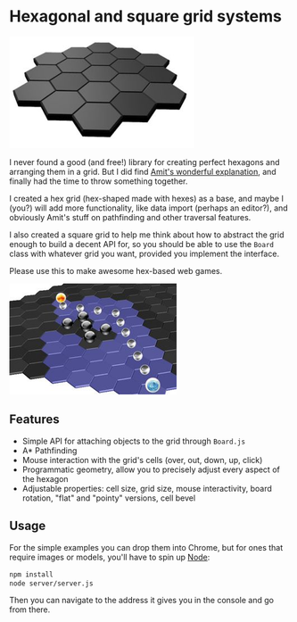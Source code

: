 # Hexagonal and square grid systems

![screenshot](hex-grid.jpg)

I never found a good (and free!) library for creating perfect hexagons and arranging them in a grid. But I did find [Amit's wonderful explanation](http://www.redblobgames.com/grids/hexagons/), and finally had the time to throw something together.

I created a hex grid (hex-shaped made with hexes) as a base, and maybe I (you?) will add more functionality, like data import (perhaps an editor?), and obviously Amit's stuff on pathfinding and other traversal features.

I also created a square grid to help me think about how to abstract the grid enough to build a decent API for, so you should be able to use the `Board` class with whatever grid you want, provided you implement the interface.

Please use this to make awesome hex-based web games.

![screenshot](pathfinding.jpg)

## Features

- Simple API for attaching objects to the grid through `Board.js`
- A* Pathfinding
- Mouse interaction with the grid's cells (over, out, down, up, click)
- Programmatic geometry, allow you to precisely adjust every aspect of the hexagon
- Adjustable properties: cell size, grid size, mouse interactivity, board rotation, "flat" and "pointy" versions, cell bevel

## Usage

For the simple examples you can drop them into Chrome, but for ones that require images or models, you'll have to spin up [Node](http://nodejs.org/):
```
npm install
node server/server.js
```
Then you can navigate to the address it gives you in the console and go from there.